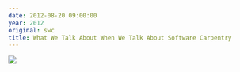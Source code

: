 ```yaml
---
date: 2012-08-20 09:00:00
year: 2012
original: swc
title: What We Talk About When We Talk About Software Carpentry
---
```

<p><img src="{{'/files/2012/08/swc-wordle.png' | relative_url}}" /></p>

